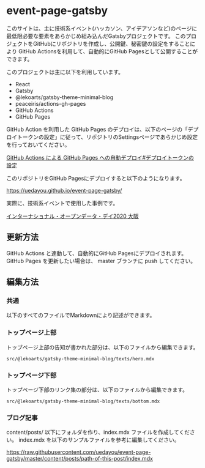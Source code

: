# event-page-gatsby

このサイトは、主に技術系イベント(ハッカソン、アイデアソンなど)のページに最低限必要な要素をあらかじめ組み込んだGatsbyプロジェクトです。
このプロジェクトをGitHubにリポジトリを作成し、公開鍵、秘密鍵の設定をすることにより
GitHub Actionsを利用して、自動的にGitHub Pagesとして公開することができます。

このプロジェクトは主に以下を利用しています。

- React
- Gatsby
- @lekoarts/gatsby-theme-minimal-blog
- peaceiris/actions-gh-pages
- GitHub Actions
- GitHub Pages

GitHub Action を利用した GitHub Pages のデプロイは、以下のページの「デプロイトークンの設定」に従って、リポジトリのSettingsページであらかじめ設定を行っておいてください。

[GitHub Actions による GitHub Pages への自動デプロイ#デプロイトークンの設定](https://qiita.com/peaceiris/items/d401f2e5724fdcb0759d#%E3%83%87%E3%83%97%E3%83%AD%E3%82%A4%E3%83%88%E3%83%BC%E3%82%AF%E3%83%B3%E3%81%AE%E8%A8%AD%E5%AE%9A)

このリポジトリをGitHub Pagesにデプロイすると以下のようになります。

<https://uedayou.github.io/event-page-gatsby/>

実際に、技術系イベントで使用した事例です。

[インターナショナル・オープンデータ・デイ2020 大阪](https://iodd2020osaka.lodosaka.jp/)


## 更新方法

GitHub Actions と連動して、自動的にGitHub Pagesにデプロイされます。
GitHub Pages を更新したい場合は、 master ブランチに push してください。

## 編集方法

### 共通

以下のすべてのファイルでMarkdownにより記述ができます。

### トップページ上部

トップページ上部の告知が書かれた部分は、以下のファイルから編集できます。

`src/@lekoarts/gatsby-theme-minimal-blog/texts/hero.mdx`


### トップページ下部

トップページ下部のリンク集の部分は、以下のファイルから編集できます。

`src/@lekoarts/gatsby-theme-minimal-blog/texts/bottom.mdx`


### ブログ記事

content/posts/ 以下にフォルダを作り、index.mdx ファイルを作成してください。
index.mdx を以下のサンプルファイルを参考に編集してください。

<https://raw.githubusercontent.com/uedayou/event-page-gatsby/master/content/posts/path-of-this-post/index.mdx>
